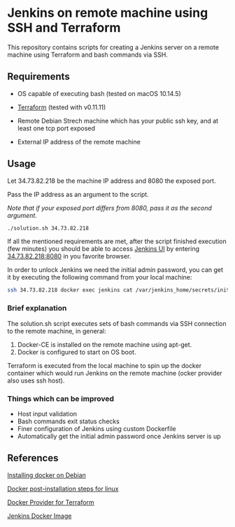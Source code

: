 # Jenkins on remote machine using SSH and Terraform

This repository contains scripts for creating a Jenkins server on a remote machine using Terraform and bash commands via SSH.
## Requirements 

* OS capable of executing bash (tested on macOS 10.14.5)

* [Terraform](https://www.terraform.io/) (tested with v0.11.11)

* Remote Debian Strech machine which has your public ssh key, and at least one tcp port exposed

* External IP address of the remote machine


## Usage
Let 34.73.82.218 be the machine IP address and 8080 the exposed port. 

Pass the IP address as an argument to the script.

_Note that if your exposed port differs from 8080, pass it as the second argument._

```bash
./solution.sh 34.73.82.218
```

If all the mentioned requirements are met, after the script finished execution (few minutes) you should be able to access [Jenkins UI](https://ibb.co/6vc0zfQ) by entering [34.73.82.218:8080](http://34.73.82.218:8080) in you favorite browser.

In order to unlock Jenkins we need the initial admin password, you can get it by executing the following command from your local machine:

```bash
ssh 34.73.82.218 docker exec jenkins cat /var/jenkins_home/secrets/initialAdminPassword 
```

### Brief explanation
The solution.sh script executes sets of bash commands via SSH connection to the remote machine, in general:

1. Docker-CE is installed on the remote machine using apt-get.
2. Docker is configured to start on OS boot.

Terraform is executed from the local machine to spin up the docker container which would run Jenkins on the remote machine (ocker provider also uses ssh host).

### Things which can be improved
* Host input validation
* Bash commands exit status checks
* Finer configuration of Jenkins using custom Dockerfile
* Automatically get the initial admin password once Jenkins server is up

## References
[Installing docker on Debian](https://docs.docker.com/install/linux/docker-ce/debian/)

[Docker post-installation steps for linux](https://docs.docker.com/install/linux/linux-postinstall/)

[Docker Provider for Terraform](http://www.littlebigextra.com/how-to-enable-remote-rest-api-on-docker-host/)

[Jenkins Docker Image](https://github.com/jenkinsci/docker/blob/master/README.md)
